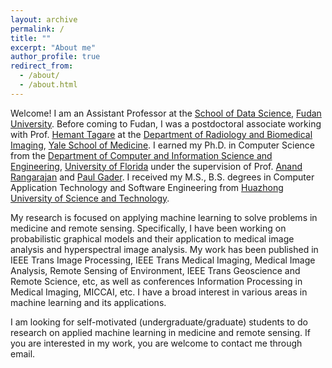 ```yaml
---
layout: archive
permalink: /
title: ""
excerpt: "About me"
author_profile: true
redirect_from: 
  - /about/
  - /about.html
---
```


Welcome! I am an Assistant Professor at the [School of Data Science](https://sds.fudan.edu.cn/), [Fudan University](https://www.fudan.edu.cn). Before coming to Fudan, I was a postdoctoral associate working with Prof. [Hemant Tagare](https://seas.yale.edu/faculty-research/faculty-directory/hemant-d-tagare) at the [Department of Radiology and Biomedical Imaging](https://medicine.yale.edu/diagnosticradiology/), [Yale School of Medicine](https://medicine.yale.edu). I earned my Ph.D. in Computer Science from the [Department of Computer and Information Science and Engineering](https://www.cise.ufl.edu
), [University of Florida](https://www.ufl.edu) under the supervision of Prof. [Anand Rangarajan](https://www.cise.ufl.edu/~anand/) and [Paul Gader](https://www.cise.ufl.edu/gader-paul/). I received my M.S., B.S. degrees in Computer Application Technology and Software Engineering from [Huazhong University of Science and Technology](https://www.hust.edu.cn).

My research is focused on applying machine learning to solve problems in medicine and remote sensing. Specifically, I have been working on probabilistic graphical models and their application to medical image analysis and hyperspectral image analysis. My work has been published in IEEE Trans Image Processing, IEEE Trans Medical Imaging, Medical Image Analysis, Remote Sensing of Environment, IEEE Trans Geoscience and Remote Science, etc, as well as conferences Information Processing in Medical Imaging, MICCAI, etc. I have a broad interest in various areas in machine learning and its applications.

I am looking for self-motivated (undergraduate/graduate) students to do research on applied machine learning in medicine and remote sensing. If you are interested in my work, you are welcome to contact me through email.
